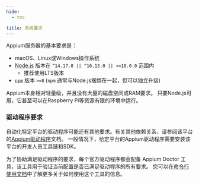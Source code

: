 ```yaml
---
hide:
  - toc

title: 系统要求
---
```


Appium服务器的基本要求是：

* macOS、Linux或Windows操作系统
* [Node.js](https://nodejs.org) 版本在 `^14.17.0 || ^16.13.0 || >=18.0.0` 范围内
    * 推荐使用LTS版本
* [`npm`](https://npmjs.com) 版本 `>=8` (`npm` 通常与Node.js捆绑在一起，但可以独立升级)

Appium本身相对轻量级，并且没有大量的磁盘空间或RAM要求。
只要Node.js可用，它甚至可以在Raspberry Pi等资源有限的环境中运行。

### 驱动程序要求

自动化特定平台的驱动程序可能还有其他要求。有关其他依赖关系，请参阅该平台的[Appium驱动程序](../ecosystem/drivers.md)文档。
一般情况下，给定平台的Appium驱动程序需要安装该平台的开发人员工具链和SDK。

为了协助满足驱动程序的要求，每个官方驱动程序都会配备 Appium Doctor 工具，该工具用于验证当前配置是否已满足驱动程序的所有要求。
您可以在[命令行使用文档](../cli/extensions.md#doctor)中了解更多关于如何使用这个工具的信息。
